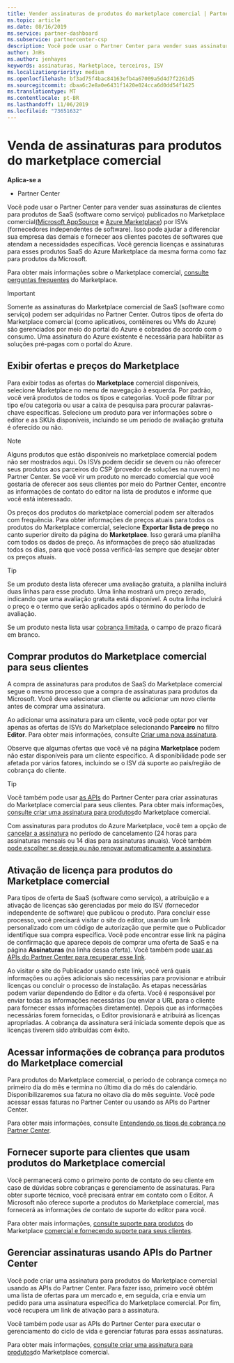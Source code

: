 ```yaml
---
title: Vender assinaturas de produtos do marketplace comercial | Partner Center
ms.topic: article
ms.date: 08/16/2019
ms.service: partner-dashboard
ms.subservice: partnercenter-csp
description: Você pode usar o Partner Center para vender suas assinaturas de clientes para produtos de software como serviço (SaaS) publicados no Marketplace comercial por fornecedores de software independentes (ISVs).
author: JnHs
ms.author: jenhayes
keywords: assinaturas, Marketplace, terceiros, ISV
ms.localizationpriority: medium
ms.openlocfilehash: bf3ad75f4bac84163efb4a67009a5d4d7f2261d5
ms.sourcegitcommit: dbaa6c2e8a0e6431f1420e024cca6d0dd54f1425
ms.translationtype: MT
ms.contentlocale: pt-BR
ms.lasthandoff: 11/06/2019
ms.locfileid: "73651632"
---
```

# <a name="sell-subscriptions-to-commercial-marketplace-products"></a>Venda de assinaturas para produtos do marketplace comercial

**Aplica-se a**

- Partner Center

Você pode usar o Partner Center para vender suas assinaturas de clientes para produtos de SaaS (software como serviço) publicados no Marketplace comercial[(Microsoft AppSource](https://appsource.microsoft.com/) e [Azure Marketplace](https://azuremarketplace.microsoft.com/)) por ISVs (fornecedores independentes de software). Isso pode ajudar a diferenciar sua empresa das demais e fornecer aos clientes pacotes de softwares que atendam a necessidades específicas. Você gerencia licenças e assinaturas para esses produtos SaaS do Azure Marketplace da mesma forma como faz para produtos da Microsoft.

Para obter mais informações sobre o Marketplace comercial, [consulte perguntas frequentes](https://docs.microsoft.com/azure/marketplace/marketplace-faq-publisher-guide) do Marketplace.

> [!IMPORTANT]
> Somente as assinaturas do Marketplace comercial de SaaS (software como serviço) podem ser adquiridas no Partner Center. Outros tipos de oferta do Marketplace comercial (como aplicativos, contêineres ou VMs do Azure) são gerenciados por meio do portal do Azure e cobrados de acordo com o consumo. Uma assinatura do Azure existente é necessária para habilitar as soluções pré-pagas com o portal do Azure.

## <a name="view-marketplace-offers-and-pricing"></a>Exibir ofertas e preços do Marketplace

Para exibir todas as ofertas do **Marketplace** comercial disponíveis, selecione Marketplace no menu de navegação à esquerda. Por padrão, você verá produtos de todos os tipos e categorias. Você pode filtrar por tipo e/ou categoria ou usar a caixa de pesquisa para procurar palavras-chave específicas. Selecione um produto para ver informações sobre o editor e as SKUs disponíveis, incluindo se um período de avaliação gratuita é oferecido ou não.

> [!NOTE]
> Alguns produtos que estão disponíveis no marketplace comercial podem não ser mostrados aqui. Os ISVs podem decidir se devem ou não oferecer seus produtos aos parceiros do CSP (provedor de soluções na nuvem) no Partner Center. Se você vir um produto no mercado comercial que você gostaria de oferecer aos seus clientes por meio do Partner Center, encontre as informações de contato do editor na lista de produtos e informe que você está interessado.

Os preços dos produtos do marketplace comercial podem ser alterados com frequência. Para obter informações de preços atuais para todos os produtos do Marketplace comercial, selecione **Exportar lista de preço** no canto superior direito da página do **Marketplace**. Isso gerará uma planilha com todos os dados de preço. As informações de preço são atualizadas todos os dias, para que você possa verificá-las sempre que desejar obter os preços atuais.

> [!TIP]
> Se um produto desta lista oferecer uma avaliação gratuita, a planilha incluirá duas linhas para esse produto. Uma linha mostrará um preço zerado, indicando que uma avaliação gratuita está disponível. A outra linha incluirá o preço e o termo que serão aplicados após o término do período de avaliação.
>
> Se um produto nesta lista usar [cobrança limitada](https://docs.microsoft.com/azure/marketplace/partner-center-portal/saas-metered-billing), o campo de prazo ficará em branco.

## <a name="purchase-commercial-marketplace-products-for-your-customers"></a>Comprar produtos do Marketplace comercial para seus clientes

A compra de assinaturas para produtos de SaaS do Marketplace comercial segue o mesmo processo que a compra de assinaturas para produtos da Microsoft. Você deve selecionar um cliente ou adicionar um novo cliente antes de comprar uma assinatura.

Ao adicionar uma assinatura para um cliente, você pode optar por ver apenas as ofertas de ISVs do Marketplace selecionando **Parceiro** no filtro **Editor**. Para obter mais informações, consulte [Criar uma nova assinatura](create-a-new-subscription.md).

Observe que algumas ofertas que você vê na página **Marketplace** podem não estar disponíveis para um cliente específico. A disponibilidade pode ser afetada por vários fatores, incluindo se o ISV dá suporte ao país/região de cobrança do cliente.

> [!TIP]
> Você também pode usar [as APIs](https://docs.microsoft.com/partner-center/develop/) do Partner Center para criar assinaturas do Marketplace comercial para seus clientes. Para obter mais informações, [consulte criar uma assinatura para produtos](https://docs.microsoft.com/partner-center/develop/create-subscription-azure-marketplace-products)do Marketplace comercial.

Com assinaturas para produtos do Azure Marketplace, você tem a opção de [cancelar a assinatura](https://docs.microsoft.com/partner-center/create-a-new-subscription#cancel-a-subscription) no período de cancelamento (24 horas para assinaturas mensais ou 14 dias para assinaturas anuais). Você também [pode escolher se deseja ou não renovar automaticamente a assinatura](https://docs.microsoft.com/partner-center/create-a-new-subscription#choose-whether-to-automatically-renew-an-azure-marketplace-subscription).

## <a name="license-activation-for-commercial-marketplace-products"></a>Ativação de licença para produtos do Marketplace comercial

Para tipos de oferta de SaaS (software como serviço), a atribuição e a ativação de licenças são gerenciadas por meio do ISV (fornecedor independente de software) que publicou o produto. Para concluir esse processo, você precisará visitar o site do editor, usando um link personalizado com um código de autorização que permite que o Publicador identifique sua compra específica. Você pode encontrar esse link na página de confirmação que aparece depois de comprar uma oferta de SaaS e na página **Assinaturas** (na linha dessa oferta). Você também pode [usar as APIs do Partner Center para recuperar esse link](https://docs.microsoft.com/partner-center/develop/get-activation-link-by-order-line-item).

Ao visitar o site do Publicador usando este link, você verá quais informações ou ações adicionais são necessárias para provisionar e atribuir licenças ou concluir o processo de instalação. As etapas necessárias podem variar dependendo do Editor e da oferta. Você é responsável por enviar todas as informações necessárias (ou enviar a URL para o cliente para fornecer essas informações diretamente). Depois que as informações necessárias forem fornecidas, o Editor provisionará e atribuirá as licenças apropriadas. A cobrança da assinatura será iniciada somente depois que as licenças tiverem sido atribuídas com êxito.

## <a name="access-billing-info-for-commercial-marketplace-products"></a>Acessar informações de cobrança para produtos do Marketplace comercial

Para produtos do Marketplace comercial, o período de cobrança começa no primeiro dia do mês e termina no último dia do mês do calendário. Disponibilizaremos sua fatura no oitavo dia do mês seguinte. Você pode acessar essas faturas no Partner Center ou usando as APIs do Partner Center.

Para obter mais informações, consulte [Entendendo os tipos de cobrança no Partner Center](https://docs.microsoft.com/partner-center/billing-different-types#billing-for-one-time-and-select-recurring-charges).

## <a name="provide-support-for-customers-using-commercial-marketplace-products"></a>Fornecer suporte para clientes que usam produtos do Marketplace comercial

Você permanecerá como o primeiro ponto de contato do seu cliente em caso de dúvidas sobre cobranças e gerenciamento de assinaturas. Para obter suporte técnico, você precisará entrar em contato com o Editor. A Microsoft não oferece suporte a produtos do Marketplace comercial, mas fornecerá as informações de contato de suporte do editor para você.

Para obter mais informações, [consulte suporte para produtos](https://docs.microsoft.com/partner-center/report-problems-on-behalf-of-a-customer#support-for-commercial-marketplace-products) do Marketplace [comercial e fornecendo suporte para seus clientes](https://docs.microsoft.com/partner-center/customer-support).

## <a name="manage-subscriptions-using-partner-center-apis"></a>Gerenciar assinaturas usando APIs do Partner Center

Você pode criar uma assinatura para produtos do Marketplace comercial usando as APIs do Partner Center. Para fazer isso, primeiro você obtém uma lista de ofertas para um mercado e, em seguida, cria e envia um pedido para uma assinatura específica do Marketplace comercial. Por fim, você recupera um link de ativação para a assinatura.

Você também pode usar as APIs do Partner Center para executar o gerenciamento do ciclo de vida e gerenciar faturas para essas assinaturas.

Para obter mais informações, [consulte criar uma assinatura para produtos](https://docs.microsoft.com/partner-center/develop/create-subscription-azure-marketplace-products)do Marketplace comercial.